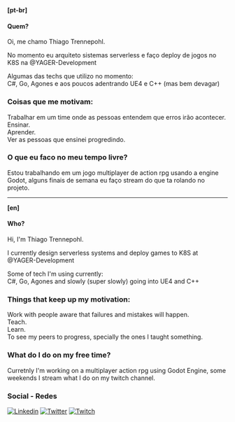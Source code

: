 **[pt-br]**<br>
#### Quem?
Oi, me chamo Thiago Trennepohl.

No momento eu arquiteto sistemas serverless e faço deploy de jogos no K8S na @YAGER-Development

Algumas das techs que utilizo no momento:<br>
C#, Go, Agones e aos poucos adentrando UE4 e C++ (mas bem devagar)
### Coisas que me motivam:
Trabalhar em um time onde as pessoas entendem que erros irão acontecer.<br>
Ensinar.<br>
Aprender.<br>
Ver as pessoas que ensinei progredindo.

### O que eu faco no meu tempo livre?
Estou trabalhando em um jogo multiplayer de action rpg usando a engine Godot, alguns finais de semana eu faço stream do que ta rolando no projeto.

---
**[en]**<br>
#### Who?
Hi, I'm Thiago Trennepohl.

I currently design serverless systems and deploy games to K8S at @YAGER-Development

Some of tech I'm using currently:<br> 
C#, Go, Agones and slowly (super slowly) going into UE4 and C++
### Things that keep up my motivation:
Work with people aware that failures and mistakes will happen.<br>
Teach.<br>
Learn.<br>
To see my peers to progress, specially the ones I taught something.

### What do I do on my free time?
Curretnly I'm working on a multiplayer action rpg using Godot Engine, some weekends I stream what I do on my twitch channel.

### Social - Redes

[![Linkedin](https://img.shields.io/badge/LinkedIn-blue?style=flat-square&logo=linkedin&labelColor=blue)](https://www.linkedin.com/in/thiago-tr/) 
[![Twitter](https://img.shields.io/badge/-Twitter-1ca0f1?style=flat-square&logo=twitter&logoColor=white)](https://twitter.com/pohl_thiago)
[![Twitch](https://img.shields.io/badge/-Twitch-6441a5?style=flat-square&logo=twitch&logoColor=white)](https://twitch.tv/thiagotr)


